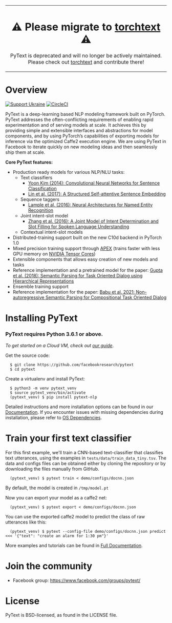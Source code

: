 <table align="center">
<tr>
<td>
<h1 align="center">
⚠️ Please migrate to <a href="https://github.com/pytorch/text"><b>torchtext</b></a> ⚠️
</h1>
<p align="center">
PyText is deprecated and will no longer be actively maintained. Please check out <a href="https://github.com/pytorch/text">torchtext</a> and contribute there!
</p>
</td>
</tr>
</table>


# Overview

[![Support Ukraine](https://img.shields.io/badge/Support-Ukraine-FFD500?style=flat&labelColor=005BBB)](https://opensource.fb.com/support-ukraine)
[![CircleCI](https://circleci.com/gh/facebookresearch/pytext.svg?style=svg&circle-token=2e0e0cb6dc686b646df887c2e0f07a8429712243)](https://circleci.com/gh/facebookresearch/pytext)

PyText is a deep-learning based NLP modeling framework built on PyTorch. PyText addresses the often-conflicting requirements of enabling rapid experimentation and of serving models at scale. It achieves this by providing simple and extensible interfaces and abstractions for model components, and by using PyTorch’s capabilities of exporting models for inference via the optimized Caffe2 execution engine. We are using PyText in Facebook to iterate quickly on new modeling ideas and then seamlessly ship them at scale.

**Core PyText features:**
- Production ready models for various NLP/NLU tasks:
  - Text classifiers
    - [Yoon Kim (2014): Convolutional Neural Networks for Sentence Classification](https://arxiv.org/abs/1408.5882)
    - [Lin et al. (2017): A Structured Self-attentive Sentence Embedding](https://arxiv.org/abs/1703.03130)
  - Sequence taggers
    - [Lample et al. (2016): Neural Architectures for Named Entity Recognition](https://www.aclweb.org/anthology/N16-1030)
  - Joint intent-slot model
    - [Zhang et al. (2016): A Joint Model of Intent Determination and Slot Filling for Spoken Language Understanding](https://www.ijcai.org/Proceedings/16/Papers/425.pdf)
  - Contextual intent-slot models
- Distributed-training support built on the new C10d backend in PyTorch 1.0
- Mixed precision training support through [APEX](https://github.com/NVIDIA/apex) (trains faster with less GPU memory on [NVIDIA Tensor Cores](https://developer.nvidia.com/tensor-cores))
- Extensible components that allows easy creation of new models and tasks
- Reference implementation and a pretrained model for the paper: [Gupta et al. (2018): Semantic Parsing for Task Oriented Dialog using Hierarchical Representations](http://aclweb.org/anthology/D18-1300)
- Ensemble training support
- Reference implementation for the paper: [Babu et al. 2021: Non-autoregressive Semantic Parsing for Compositional Task Oriented Dialog](https://github.com/facebookresearch/pytext/tree/master/pytext/models/seq_models/benchmarks/nar_top.json)

# Installing PyText

### PyText requires Python 3.6.1 or above.

*To get started on a Cloud VM, check out [our guide](https://pytext.readthedocs.io/en/master/installation.html#cloud-vm-setup)*.

Get the source code:
```
  $ git clone https://github.com/facebookresearch/pytext
  $ cd pytext
```
Create a virtualenv and install PyText:

```
  $ python3 -m venv pytext_venv
  $ source pytext_venv/bin/activate
  (pytext_venv) $ pip install pytext-nlp
```

Detailed instructions and more installation options can be found in our [Documentation](https://pytext.readthedocs.io/en/master/installation.html). If you encounter issues with missing dependencies during installation, please refer to [OS Dependencies](https://pytext.readthedocs.io/en/master/installation.html#os-dependencies).

# Train your first text classifier

For this first example, we'll train a CNN-based text-classifier that classifies text utterances, using the examples in `tests/data/train_data_tiny.tsv`. The data and configs files can be obtained either by cloning the repository or by downloading the files manually from GitHub.

```
  (pytext_venv) $ pytext train < demo/configs/docnn.json
```

By default, the model is created in `/tmp/model.pt`

Now you can export your model as a caffe2 net:

```
  (pytext_venv) $ pytext export < demo/configs/docnn.json
```

You can use the exported caffe2 model to predict the class of raw utterances like this:

```
  (pytext_venv) $ pytext --config-file demo/configs/docnn.json predict <<< '{"text": "create an alarm for 1:30 pm"}'
```

More examples and tutorials can be found in [Full Documentation](https://pytext.readthedocs.io/en/master/).

# Join the community

* Facebook group: https://www.facebook.com/groups/pytext/

# License
PyText is BSD-licensed, as found in the LICENSE file.
